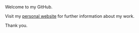 Welcome to my GitHub.

Visit my [personal website](https://trungne.github.io/trungne/) for further information about my work.

Thank you.

